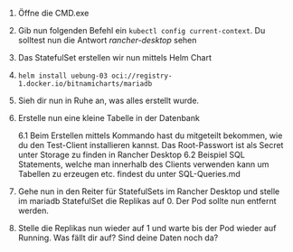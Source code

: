1. Öffne die CMD.exe

2. Gib nun folgenden Befehl ein ```kubectl config current-context```. Du solltest nun die Antwort *rancher-desktop* sehen

3. Das StatefulSet erstellen wir nun mittels Helm Chart

4. ```helm install uebung-03 oci://registry-1.docker.io/bitnamicharts/mariadb```

5. Sieh dir nun in Ruhe an, was alles erstellt wurde.

6. Erstelle nun eine kleine Tabelle in der Datenbank
   
   6.1 Beim Erstellen mittels Kommando hast du mitgeteilt bekommen, wie du den Test-Client installieren kannst.
       Das Root-Passwort ist als Secret unter Storage zu finden in Rancher Desktop
   6.2 Beispiel SQL Statements, welche man innerhalb des Clients verwenden kann um Tabellen zu erzeugen etc. findest du unter SQL-Queries.md 
   

8. Gehe nun in den Reiter für StatefulSets im Rancher Desktop und stelle im mariadb StatefulSet die Replikas auf 0. Der Pod sollte nun entfernt werden.

9. Stelle die Replikas nun wieder auf 1 und warte bis der Pod wieder auf Running. Was fällt dir auf? Sind deine Daten noch da?

